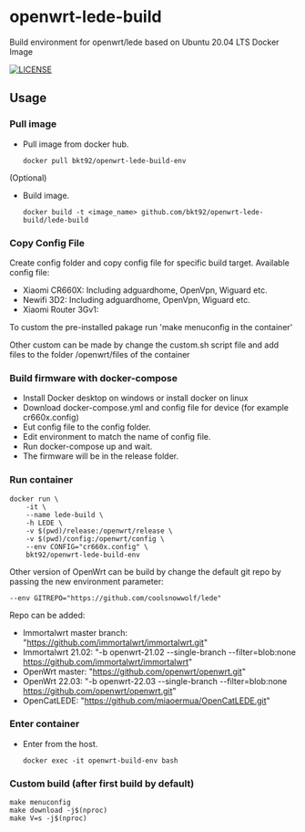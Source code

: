 # openwrt-lede-build
Build environment for openwrt/lede based on Ubuntu 20.04 LTS Docker Image 

[![LICENSE](https://img.shields.io/github/license/mashape/apistatus.svg?style=flat-square&label=License)](https://github.com/bkt92/openwrt-lede-build/blob/main/README.md)

## Usage

### Pull image

- Pull image from docker hub.
  
  ```shell
  docker pull bkt92/openwrt-lede-build-env
  ```

(Optional)
- Build image.
  
  ```shell
  docker build -t <image_name> github.com/bkt92/openwrt-lede-build/lede-build
  ```
### Copy Config File
Create config folder and copy config file for specific build target.
Available config file:
- Xiaomi CR660X: Including adguardhome, OpenVpn, Wiguard etc.
- Newifi 3D2: Including adguardhome, OpenVpn, Wiguard etc.
- Xiaomi Router 3Gv1: 

To custom the pre-installed pakage run 'make menuconfig in the container'

Other custom can be made by change the custom.sh script file and add files to the folder /openwrt/files of the container

### Build firmware with docker-compose
- Install Docker desktop on windows or install docker on linux
- Download docker-compose.yml and config file for device (for example cr660x.config)
- Eut config file to the config folder.
- Edit environment to match the name of config file.
- Run docker-compose up and wait.
- The firmware will be in the release folder. 

### Run container

```shell
docker run \
    -it \
    --name lede-build \
    -h LEDE \
    -v $(pwd)/release:/openwrt/release \
    -v $(pwd)/config:/openwrt/config \
    --env CONFIG="cr660x.config" \
    bkt92/openwrt-lede-build-env
```

Other version of OpenWrt can be build by change the default git repo by passing the new environment parameter:
```shell
--env GITREPO="https://github.com/coolsnowwolf/lede"
```
Repo can be added:

- Immortalwrt master branch: "https://github.com/immortalwrt/immortalwrt.git"
- Immortalwrt 21.02: "-b openwrt-21.02 --single-branch --filter=blob:none https://github.com/immortalwrt/immortalwrt"
- OpenWrt master: "https://github.com/openwrt/openwrt.git"
- OpenWrt 22.03:  "-b openwrt-22.03 --single-branch --filter=blob:none https://github.com/openwrt/openwrt.git"
- OpenCatLEDE: "https://github.com/miaoermua/OpenCatLEDE.git"


### Enter container

- Enter from the host.
  
  ```shell
  docker exec -it openwrt-build-env bash
  ```

### Custom build (after first build by default)

```shell
make menuconfig
make download -j$(nproc)
make V=s -j$(nproc)
```
